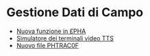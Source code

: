 # Gestione Dati di Campo
- [Nuova funzione in £PHA](Sorgenti/NWS/PH_NWS001301.md)
- [Simulatore dei terminali video TTS](Sorgenti/NWS/PH_NWS001311.md)
- [Nuovo file PHTRAC0F](Sorgenti/NWS/PH_NWS001454.md)
